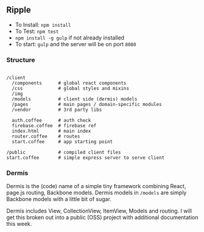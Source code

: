 ## Ripple

- To Install: `npm install`
- To Test: `npm test`
- `npm install -g gulp` if not already installed
- To start: `gulp` and the server will be on port `8080`

### Structure

```

/client
  /components      # global react components 
  /css             # global styles and mixins
  /img
  /models          # client side (dermis) models
  /pages           # main pages / domain-specific modules
  /vendor          # 3rd party libs

  auth.coffee      # auth check
  firebase.coffee  # firebase ref
  index.html       # main index 
  router.coffee    # routes 
  start.coffee     # app starting point

/public            # compiled client files
start.coffee       # simple express server to serve client

```

### Dermis

Dermis is the (code) name of a simple tiny framework combining React, page.js routing, Backbone models.  Dermis models in `/models` are simply Backbone models with a little bit of sugar.

Dermis includes View, CollectionView, ItemView, Models and routing.  I will get this broken out into a public (OSS) project with additional documentation this week.
